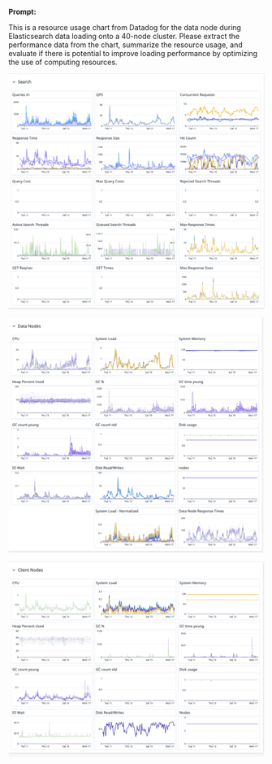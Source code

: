 
**Prompt:**

This is a resource usage chart from Datadog for the data node during Elasticsearch data loading onto a 40-node cluster. Please extract the performance data from the chart, summarize the resource usage, and evaluate if there is potential to improve loading performance by optimizing the use of computing resources.



![alt text](png/search-overall-image.png)


![alt text](png/search-data-image.png)



![alt text](png/search-client-image.png)
